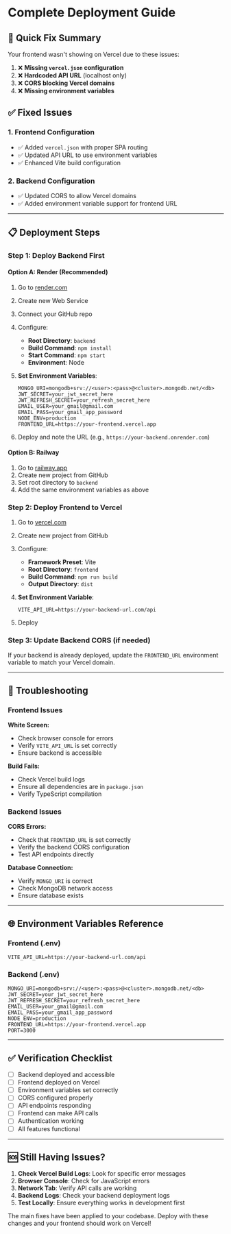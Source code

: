 # Complete Deployment Guide

## 🚀 Quick Fix Summary

Your frontend wasn't showing on Vercel due to these issues:
1. ❌ **Missing `vercel.json` configuration**
2. ❌ **Hardcoded API URL** (localhost only)
3. ❌ **CORS blocking Vercel domains**
4. ❌ **Missing environment variables**

## ✅ Fixed Issues

### 1. Frontend Configuration
- ✅ Added `vercel.json` with proper SPA routing
- ✅ Updated API URL to use environment variables
- ✅ Enhanced Vite build configuration

### 2. Backend Configuration  
- ✅ Updated CORS to allow Vercel domains
- ✅ Added environment variable support for frontend URL

---

## 📋 Deployment Steps

### Step 1: Deploy Backend First

#### Option A: Render (Recommended)
1. Go to [render.com](https://render.com)
2. Create new Web Service
3. Connect your GitHub repo
4. Configure:
   - **Root Directory**: `backend`
   - **Build Command**: `npm install`
   - **Start Command**: `npm start`
   - **Environment**: Node

5. **Set Environment Variables**:
   ```
   MONGO_URI=mongodb+srv://<user>:<pass>@<cluster>.mongodb.net/<db>
   JWT_SECRET=your_jwt_secret_here
   JWT_REFRESH_SECRET=your_refresh_secret_here
   EMAIL_USER=your_gmail@gmail.com
   EMAIL_PASS=your_gmail_app_password
   NODE_ENV=production
   FRONTEND_URL=https://your-frontend.vercel.app
   ```

6. Deploy and note the URL (e.g., `https://your-backend.onrender.com`)

#### Option B: Railway
1. Go to [railway.app](https://railway.app)
2. Create new project from GitHub
3. Set root directory to `backend`
4. Add the same environment variables as above

### Step 2: Deploy Frontend to Vercel

1. Go to [vercel.com](https://vercel.com)
2. Create new project from GitHub
3. Configure:
   - **Framework Preset**: Vite
   - **Root Directory**: `frontend`
   - **Build Command**: `npm run build`
   - **Output Directory**: `dist`

4. **Set Environment Variable**:
   ```
   VITE_API_URL=https://your-backend-url.com/api
   ```

5. Deploy

### Step 3: Update Backend CORS (if needed)

If your backend is already deployed, update the `FRONTEND_URL` environment variable to match your Vercel domain.

---

## 🔧 Troubleshooting

### Frontend Issues

**White Screen:**
- Check browser console for errors
- Verify `VITE_API_URL` is set correctly
- Ensure backend is accessible

**Build Fails:**
- Check Vercel build logs
- Ensure all dependencies are in `package.json`
- Verify TypeScript compilation

### Backend Issues

**CORS Errors:**
- Check that `FRONTEND_URL` is set correctly
- Verify the backend CORS configuration
- Test API endpoints directly

**Database Connection:**
- Verify `MONGO_URI` is correct
- Check MongoDB network access
- Ensure database exists

---

## 🌐 Environment Variables Reference

### Frontend (.env)
```env
VITE_API_URL=https://your-backend-url.com/api
```

### Backend (.env)
```env
MONGO_URI=mongodb+srv://<user>:<pass>@<cluster>.mongodb.net/<db>
JWT_SECRET=your_jwt_secret_here
JWT_REFRESH_SECRET=your_refresh_secret_here
EMAIL_USER=your_gmail@gmail.com
EMAIL_PASS=your_gmail_app_password
NODE_ENV=production
FRONTEND_URL=https://your-frontend.vercel.app
PORT=3000
```

---

## ✅ Verification Checklist

- [ ] Backend deployed and accessible
- [ ] Frontend deployed on Vercel
- [ ] Environment variables set correctly
- [ ] CORS configured properly
- [ ] API endpoints responding
- [ ] Frontend can make API calls
- [ ] Authentication working
- [ ] All features functional

---

## 🆘 Still Having Issues?

1. **Check Vercel Build Logs**: Look for specific error messages
2. **Browser Console**: Check for JavaScript errors
3. **Network Tab**: Verify API calls are working
4. **Backend Logs**: Check your backend deployment logs
5. **Test Locally**: Ensure everything works in development first

The main fixes have been applied to your codebase. Deploy with these changes and your frontend should work on Vercel! 